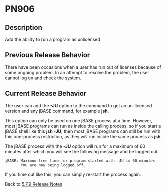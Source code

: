 # PN906

<PageHeader />

## Description

Add the ability to run a program as unlicensed

## Previous Release Behavior

There have been occasions when a user has run out of licenses because of some ongoing problem. In an attempt to resolve the problem, the user cannot log on and check the system.

## Current Release Behavior

The user can add the **-JU** option to the command to get an un-licensed version and any jBASE command, for example **jsh**.

This option can only be used on one jBASE process at a time. However, most jBASE programs can run as inside the calling process, so if you start a jBASE shell like this **jsh -JU**, then most jBASE programs can still be run with this one-process restriction, as they will run inside the same process as **jsh**.

The jBASE process with the **-JU** option will run for a maximum of 60 minutes after which you will see the following message and be logged out.

```
jBASE: Maximum free time for program started with -JU is 60 minutes
       You are now being logged off.
```

If you time out like this, you can simply re-start the process again.

Back to [5.7.9 Release Notes](./../README.md)
  
<PageFooter />

